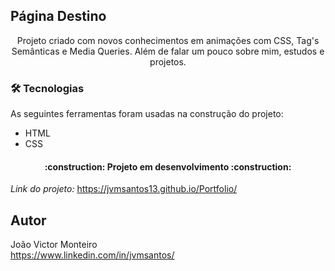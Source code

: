## Página Destino
<p align="center">Projeto criado com novos conhecimentos em animações com CSS, Tag's Semânticas e Media Queries. Além de falar um pouco sobre mim, estudos e projetos.</p> 

### 🛠 Tecnologias

As seguintes ferramentas foram usadas na construção do projeto:

- HTML
- CSS

<h4 align="center"> 
:construction: Projeto em desenvolvimento :construction:
</h4>

<!--
![Página]()
-->

*Link do projeto:* https://jvmsantos13.github.io/Portfolio/

## Autor
João Victor Monteiro <br />
https://www.linkedin.com/in/jvmsantos/
